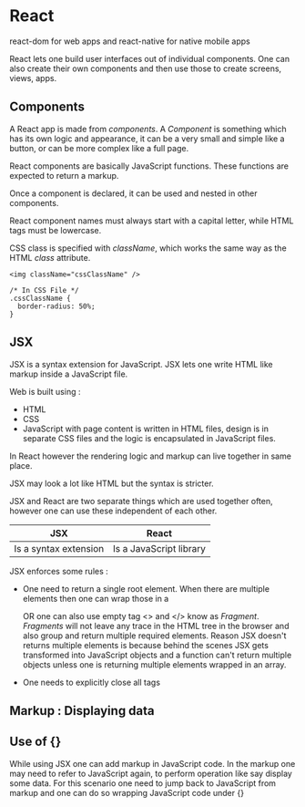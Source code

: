 #  React

react-dom for web apps and react-native for native mobile apps

React lets one build user interfaces out of individual components. One can also
create their own components and then use those to create screens, views, apps.



## Components

A React app is made from *components*. A *Component* is something which has its
own logic and appearance, it can be a very small and simple like a button, or can
be more complex like a full page.

React components are basically JavaScript functions. These functions are expected
to return a markup.

Once a component is declared, it can be used and nested in other components.

React component names must always start with a capital letter, while HTML tags 
must be lowercase. 

CSS class is specified with *className*, which works the same way as the HTML 
*class* attribute.

```
<img className="cssClassName" />

/* In CSS File */
.cssClassName {
  border-radius: 50%;
}
```

## JSX

JSX is a syntax extension for JavaScript. JSX lets one write HTML like markup inside
a JavaScript file.

Web is built using :
- HTML
- CSS
- JavaScript
with page content is written in HTML files, design is in separate CSS files and
the logic is encapsulated in JavaScript files.

In React however the rendering logic and markup can live together in same place.

JSX may look a lot like HTML but the syntax is stricter.

JSX and React are two separate things which are used together often, however one
can use these independent of each other.

|JSX|React|
|---|---|
|Is a syntax extension|Is a JavaScript library|

JSX enforces some rules :

- One need to return a single root element.
When there are multiple elements then one can wrap those in a <div> OR one can also
use empty tag <> and </> know as *Fragment*. *Fragments* will not leave any trace
in the HTML tree in the browser and also group and return multiple required elements.
Reason JSX doesn't returns multiple elements is because behind the scenes JSX gets
transformed into JavaScript objects and a function can't return multiple objects
unless one is returning multiple elements wrapped in an array.

- One needs to explicitly close all tags

## Markup : Displaying data


## Use of {}

While using JSX one can add markup in JavaScript code. In the markup one may need
to refer to JavaScript again, to perform operation like say display some data.
For this scenario one need to jump back to JavaScript from markup and one can do so
wrapping JavaScript code under {}
